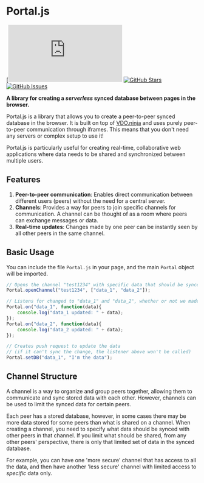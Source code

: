 # Portal.js

[![License](https://img.shields.io/github/license/Andrew-Gallimore/Portal.js)
[![GitHub Stars](https://img.shields.io/github/stars/Andrew-Gallimore/Portal.js.svg)](https://github.com/Andrew-Gallimore/Portal.js/stargazers)
[![GitHub Issues](https://img.shields.io/github/issues/Andrew-Gallimore/Portal.js.svg)](https://github.com/Andrew-Gallimore/Portal.js/issues)

**A library for creating a *serverless* synced database between pages in the browser.**

Portal.js is a library that allows you to create a peer-to-peer synced database in the browser. It is built on top of [VDO.ninja](https://vdo.ninja) and uses purely peer-to-peer communication through iframes. This means that you don't need any servers or complex setup to use it!

Portal.js is particularly useful for creating real-time, collaborative web applications where data needs to be shared and synchronized between multiple users.

## Features

1. **Peer-to-peer communication**: Enables direct communication between different users (peers) without the need for a central server.
2. **Channels**: Provides a way for peers to join specific channels for communication. A channel can be thought of as a room where peers can exchange messages or data.
3. **Real-time updates**: Changes made by one peer can be instantly seen by all other peers in the same channel.

## Basic Usage

You can include the file `Portal.js` in your page, and the main `Portal` object will be imported.

```js
// Opens the channel "test1234" with specific data that should be synced "data_1" and "data_2".
Portal.openChannel("test1234", ["data_1", "data_2"]);

// Listens for changed to "data_1" and "data_2", whether or not we made the change
Portal.on("data_1", function(data){
    console.log("data_1 updated: " + data);
});
Portal.on("data_2", function(data){
    console.log("data_2 updated: " + data);
});

// Creates push request to update the data
// (if it can't sync the change, the listener above won't be called)
Portal.setDB("data_1", "I'm the data");
```

## Channel Structure

A channel is a way to organize and group peers together, allowing them to communicate and sync stored data with each other. However, channels can be used to limit the synced data for certain peers.

Each peer has a stored database, however, in some cases there may be more data stored for some peers than what is shared on a channel. When creating a channel, you need to specify what data should be synced with other peers in that channel. If you limit what should be shared, from any other peers' perspective, there is only that limited set of data in the synced database.

For example, you can have one 'more secure' channel that has access to all the data, and then have another 'less secure' channel with limited access to *specific* data only.
